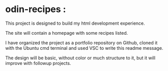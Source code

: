 # odin-recipes : 

This project is designed to build my html development experience.  

The site will contain a homepage with some recipes listed. 

I have organized the project as a portfolio repository on Github, cloned it with the Ubuntu cmd terminal and used VSC to write this readme message.  

The design will be basic, without color or much structure to it, but it will improve with followup projects.

